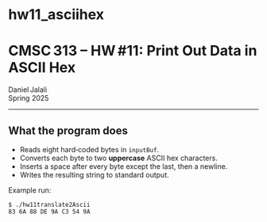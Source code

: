 # hw11_asciihex
# CMSC 313 – HW #11: Print Out Data in ASCII Hex

Daniel Jalali  
Spring 2025

---

## What the program does
* Reads eight hard‑coded bytes in `inputBuf`.
* Converts each byte to two **uppercase** ASCII hex characters.
* Inserts a space after every byte except the last, then a newline.
* Writes the resulting string to standard output.

Example run:

```console
$ ./hw11translate2Ascii
83 6A 88 DE 9A C3 54 9A
